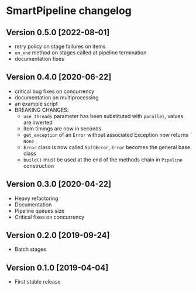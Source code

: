 # SmartPipeline changelog

## Version 0.5.0 [2022-08-01]

- retry policy on stage failures on items
- `on_end` method on stages called at pipeline termination
- documentation fixes

## Version 0.4.0 [2020-06-22]

- critical bug fixes on concurrency
- documentation on multiprocessing
- an example script
- BREAKING CHANGES:
  - `use_threads` parameter has been substituted with `parallel`, values are inverted
  - item timings are now in seconds
  - `get_exception` of an `Error` without associated Exception now returns `None`
  - `Error` class is now called `SoftError`, `Error` becomes the general base class
  - `build()` must be used at the end of the methods chain in `Pipeline` construction

## Version 0.3.0 [2020-04-22]

- Heavy refactoring
- Documentation
- Pipeline queues size
- Critical fixes on concurrency

## Version 0.2.0 [2019-09-24]

- Batch stages

## Version 0.1.0 [2019-04-04]

- First stable release

